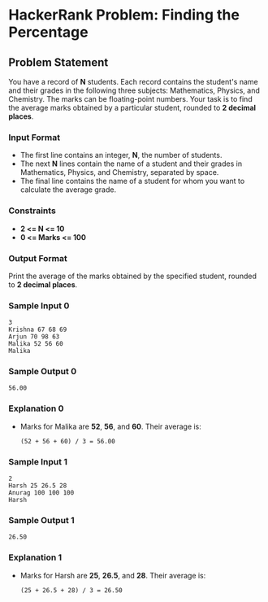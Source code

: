 # HackerRank Problem: Finding the Percentage

## Problem Statement

You have a record of **N** students. Each record contains the student's name and their grades in the following three subjects: Mathematics, Physics, and Chemistry. The marks can be floating-point numbers. Your task is to find the average marks obtained by a particular student, rounded to **2 decimal places**.

### Input Format
- The first line contains an integer, **N**, the number of students.
- The next **N** lines contain the name of a student and their grades in Mathematics, Physics, and Chemistry, separated by space.
- The final line contains the name of a student for whom you want to calculate the average grade.

### Constraints
- **2 \<= N \<= 10**
- **0 \<= Marks \<= 100**

### Output Format
Print the average of the marks obtained by the specified student, rounded to **2 decimal places**.

### Sample Input 0
```
3
Krishna 67 68 69
Arjun 70 98 63
Malika 52 56 60
Malika
```

### Sample Output 0
```
56.00
```

### Explanation 0
- Marks for Malika are **52**, **56**, and **60**. Their average is:
  
  ```
  (52 + 56 + 60) / 3 = 56.00
  ```

### Sample Input 1
```
2
Harsh 25 26.5 28
Anurag 100 100 100
Harsh
```

### Sample Output 1
```
26.50
```

### Explanation 1
- Marks for Harsh are **25**, **26.5**, and **28**. Their average is:
  
  ```
  (25 + 26.5 + 28) / 3 = 26.50
  
